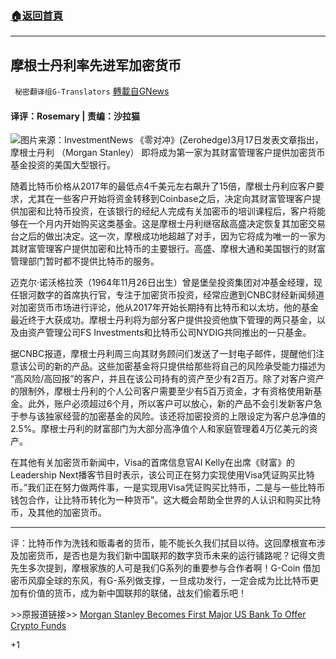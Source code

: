 ###  [:house:返回首頁](https://github.com/ourhimalayas/txt)
---

## 摩根士丹利率先进军加密货币
` 秘密翻译组G-Translators` [轉載自GNews](https://gnews.org/zh-hans/988133/)

#### 译评：Rosemary | 责编：沙拉猫
![]()![](https://gnews.org/wp-content/uploads/2021/03/bitcoin_opt.jpg)图片来源：InvestmentNews
《零对冲》(Zerohedge)3月17日发表文章指出，摩根士丹利 （Morgan Stanley） 即将成为第一家为其财富管理客户提供加密货币基金投资的美国大型银行。

随着比特币价格从2017年的最低点4千美元左右飙升了15倍，摩根士丹利应客户要求，尤其在一些客户开始将资金转移到Coinbase之后，决定向其财富管理客户提供加密和比特币投资，在该银行的经纪人完成有关加密币的培训课程后，客户将能够在一个月内开始购买这类基金。这是摩根士丹利继宿敌高盛决定恢复其加密交易台之后的做出决定。这一次，摩根成功地超越了对手，因为它将成为唯一的一家为其财富管理客户提供加密和比特币的主要银行。高盛、摩根大通和美国银行的财富管理部门暂时都不提供比特币的服务。

迈克尔·诺沃格拉茨（1964年11月26日出生）曾是堡垒投资集团对冲基金经理，现任银河数字的首席执行官，专注于加密货币投资，经常应邀到CNBC财经新闻频道对加密货币市场进行评论，他从2017年开始长期持有比特币和以太坊，他的基金最近终于大获成功。摩根士丹利将为部分客户提供投资他旗下管理的两只基金，以及由资产管理公司FS Investments和比特币公司NYDIG共同推出的一只基金。

据CNBC报道，摩根士丹利周三向其财务顾问们发送了一封电子邮件，提醒他们注意该公司的新的产品。这些加密基金将只提供给那些将自己的风险承受能力描述为 “高风险/高回报”的客户，并且在该公司持有的资产至少有2百万。除了对客户资产的限制外，摩根士丹利的个人公司客户需要至少有5百万资金，才有资格使用新基金。此外，账户必须超过6个月，所以客户可以放心，新的产品不会引发新客户急于参与该独家经营的加密基金的风险。该还将加密投资的上限设定为客户总净值的2.5%。摩根士丹利的财富部门为大部分高净值个人和家庭管理着4万亿美元的资产。

在其他有关加密货币新闻中，Visa的首席信息官Al Kelly在出席《财富》的Leadership Next播客节目时表示，该公司正在努力实现使用Visa凭证购买比特币。”我们正在努力做两件事，一是实现用Visa凭证购买比特币，二是与一些比特币钱包合作，让比特币转化为一种货币”。这大概会帮助全世界的人认识和购买比特币，及其他的加密货币。

* * *

评：比特币作为洗钱和贩毒者的货币，能不能长久我们拭目以待。这回摩根宣布涉及加密货币，是否也是为我们新中国联邦的数字货币未来的运行铺路呢？记得文贵先生多次提到，摩根家族的人可是我们G系列的重要参与合作者啊！G-Coin 借加密币风靡全球的东风，有G-系列做支撑，一旦成功发行，一定会成为比比特币更加有价值的货币，成为新中国联邦的联储，战友们偷着乐吧！

&gt;&gt;原报道链接&gt;&gt; [Morgan Stanley Becomes First Major US Bank To Offer Crypto Funds](https://www.zerohedge.com/crypto/morgan-stanley-first-major-us-bank-offer-crypto-funds)

+1

